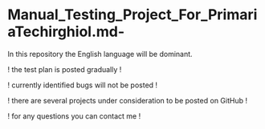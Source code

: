 # Manual_Testing_Project_For_PrimariaTechirghiol.md-
In this repository the English language will be dominant.

! the test plan is posted gradually !

! currently identified bugs will not be posted !

! there are several projects under consideration to be posted on GitHub !

! for any questions you can contact me !
